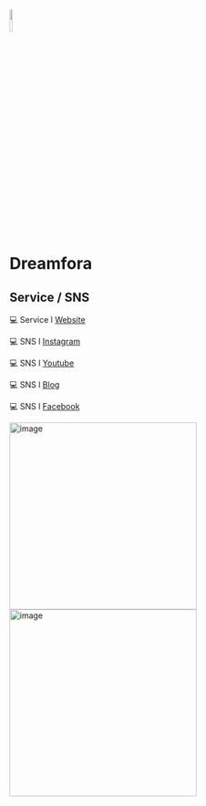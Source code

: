 <img src="https://user-images.githubusercontent.com/37360089/201860717-80400f4d-5eb9-4c40-9482-1990a68e9a68.png" width="10%"/>

# Dreamfora

## Service / SNS

💻 Service  l  [Website](https://dreamfora.com/)

💻 SNS  l  [Instagram](https://www.instagram.com/thedreamfora/)

💻 SNS  l  [Youtube](https://www.youtube.com/channel/UCTRuU1NsgjkL0kVV0l-WvnQ)

💻 SNS  l  [Blog](https://www.blog.dreamfora.com/)

💻 SNS  l  [Facebook](https://www.facebook.com/dreamfora)

<a href="https://play.google.com/store/apps/details?id=com.dreamfora.dreamfora" target="_blank">
<img width="328" alt="image" src="https://user-images.githubusercontent.com/37360089/201863295-6efb29a6-3c97-451b-b8e0-8d23544d38ee.png">
</a>

<a href="https://apps.apple.com/app/id1561306096" target="_blank">
<img width="328" alt="image" src="https://user-images.githubusercontent.com/37360089/201863345-6666a78a-79f2-4200-a7d5-5c2fccfd67ff.png">
</a>

